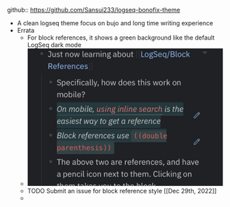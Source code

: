---
---

github:: https://github.com/Sansui233/logseq-bonofix-theme

- A clean logseq theme focus on bujo and long time writing experience
- Errata
	- For block references, it shows a green background like the default LogSeq dark mode
	- ![2022-12-29-22-58-05.jpeg](../assets/2022-12-29-22-58-05.jpeg)
	- TODO Submit an issue for block reference style [[Dec 29th, 2022]]
	-
